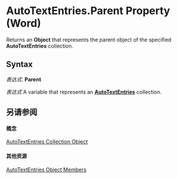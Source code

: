 
# AutoTextEntries.Parent Property (Word)

Returns an  **Object** that represents the parent object of the specified **AutoTextEntries** collection.


## Syntax

 _表达式_. **Parent**

 _表达式_ A variable that represents an **[AutoTextEntries](4e4d92b3-d259-84b7-061f-82065e177c29.md)** collection.


## 另请参阅


#### 概念


[AutoTextEntries Collection Object](4e4d92b3-d259-84b7-061f-82065e177c29.md)
#### 其他资源


[AutoTextEntries Object Members](http://msdn.microsoft.com/library/7e3291e0-1d58-ca35-ebe6-974ee60358e2%28Office.15%29.aspx)